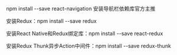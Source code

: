 npm install --save react-navigation 安装导航栏依赖库官方主推

安装Redux：npm install --save redux

安装React Native和Redux绑定库：npm install --save react-redux

安装Redux Thunk异步Action中间件：npm install --save redux-thunk